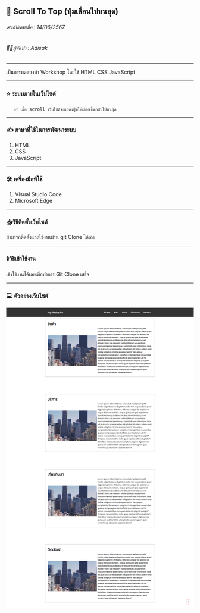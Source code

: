 ## 📖 Scroll To Top (ปุ่มเลื่อนไปบนสุด)
###### ✍️อัปเดทเมื่อ : 14/06/2567
###### 👨‍💻ผู้จัดทำ : Adisak
___
 
 เป็นการทดลองทำ Workshop โดยใช้ HTML CSS JavaScript

___ 

### ⭐ ระบบภายในเว็บไซต์
       ✅ เมื่อ scroll เว็บไซต์จะแสดงปุ่มให้เลื่อนขึ้นกลับไปบนสุด
___

### ✍️ ภาษาที่ใช้ในการพัฒนาระบบ

1. HTML
2. CSS
3. JavaScript

___

### 🛠️ เครื่องมือที่ใช้

1. Visual Studio Code
2. Microsoft Edge

___

### 📥วิธีติดตั้งเว็บไซต์
  สามารถติดตั้งและใช้งานผ่าน git Clone ได้เลย
___

### 🕯️วิธีเข้าใช้งาน
  เข้าใช้งานได้เลยเมื่อทำการ Git Clone เสร็จ
___

### 💻 ตัวอย่างเว็บไซต์

![index](https://github.com/Adisak-KS/Workshop-Scroll-To-Top/blob/main/previews/pre-1.png)
